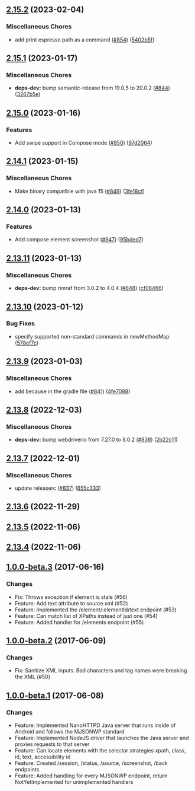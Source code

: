 ## [2.15.2](https://github.com/appium/appium-espresso-driver/compare/v2.15.1...v2.15.2) (2023-02-04)


### Miscellaneous Chores

* add print espresso path as a command ([#854](https://github.com/appium/appium-espresso-driver/issues/854)) ([5402b5f](https://github.com/appium/appium-espresso-driver/commit/5402b5f1ddc5e2f1555d4fe90031e3f6cbc2078d))

## [2.15.1](https://github.com/appium/appium-espresso-driver/compare/v2.15.0...v2.15.1) (2023-01-17)


### Miscellaneous Chores

* **deps-dev:** bump semantic-release from 19.0.5 to 20.0.2 ([#844](https://github.com/appium/appium-espresso-driver/issues/844)) ([3267b5e](https://github.com/appium/appium-espresso-driver/commit/3267b5e7c444dcb2bd76b9c6600e7873c81a3bb9))

## [2.15.0](https://github.com/appium/appium-espresso-driver/compare/v2.14.1...v2.15.0) (2023-01-16)


### Features

* Add swipe support in Compose mode ([#850](https://github.com/appium/appium-espresso-driver/issues/850)) ([97d2064](https://github.com/appium/appium-espresso-driver/commit/97d20643e8513dc2d8a94b2edae6110f71bb79d0))

## [2.14.1](https://github.com/appium/appium-espresso-driver/compare/v2.14.0...v2.14.1) (2023-01-15)


### Miscellaneous Chores

* Make binary compatible with java 15 ([#849](https://github.com/appium/appium-espresso-driver/issues/849)) ([3fe18cf](https://github.com/appium/appium-espresso-driver/commit/3fe18cfafe9ee9ae073fbe3fe30c128695484088))

## [2.14.0](https://github.com/appium/appium-espresso-driver/compare/v2.13.11...v2.14.0) (2023-01-13)


### Features

* Add compose element screenshot ([#847](https://github.com/appium/appium-espresso-driver/issues/847)) ([95bded7](https://github.com/appium/appium-espresso-driver/commit/95bded7e1816eb42ded501efcbca24b07b283f35))

## [2.13.11](https://github.com/appium/appium-espresso-driver/compare/v2.13.10...v2.13.11) (2023-01-13)


### Miscellaneous Chores

* **deps-dev:** bump rimraf from 3.0.2 to 4.0.4 ([#848](https://github.com/appium/appium-espresso-driver/issues/848)) ([cf06466](https://github.com/appium/appium-espresso-driver/commit/cf064663eea2b3ffd7a02e2ba5dec3bffb4f9e53))

## [2.13.10](https://github.com/appium/appium-espresso-driver/compare/v2.13.9...v2.13.10) (2023-01-12)


### Bug Fixes

* specify supported non-standard commands in newMethodMap ([578ef7c](https://github.com/appium/appium-espresso-driver/commit/578ef7c4ab1fe703f92c12799436863ebfb2df42))

## [2.13.9](https://github.com/appium/appium-espresso-driver/compare/v2.13.8...v2.13.9) (2023-01-03)


### Miscellaneous Chores

* add because in the gradle file ([#841](https://github.com/appium/appium-espresso-driver/issues/841)) ([4fe7088](https://github.com/appium/appium-espresso-driver/commit/4fe7088e280a1fc3c504d0934f80fab1132c3437))

## [2.13.8](https://github.com/appium/appium-espresso-driver/compare/v2.13.7...v2.13.8) (2022-12-03)


### Miscellaneous Chores

* **deps-dev:** bump webdriverio from 7.27.0 to 8.0.2 ([#838](https://github.com/appium/appium-espresso-driver/issues/838)) ([2b22c11](https://github.com/appium/appium-espresso-driver/commit/2b22c11a302b74fa931065d59d894dd42ff82f6f))

## [2.13.7](https://github.com/appium/appium-espresso-driver/compare/v2.13.6...v2.13.7) (2022-12-01)


### Miscellaneous Chores

* update releaserc ([#837](https://github.com/appium/appium-espresso-driver/issues/837)) ([655c333](https://github.com/appium/appium-espresso-driver/commit/655c33323f19085adc678160666ad83f5249aa31))

## [2.13.6](https://github.com/appium/appium-espresso-driver/compare/v2.13.5...v2.13.6) (2022-11-29)

## [2.13.5](https://github.com/appium/appium-espresso-driver/compare/v2.13.4...v2.13.5) (2022-11-06)

## [2.13.4](https://github.com/appium/appium-espresso-driver/compare/v2.13.3...v2.13.4) (2022-11-06)

## [1.0.0-beta.3](https://github.com/appium/appium-espresso-driver/compare/v1.0.0-beta.2...v1.0.0-beta.3) (2017-06-16)

### Changes
* Fix: 	Throws exception if element is stale (#56)
* Feature: Add text attribute to source xml (#52)
* Feature: Implemented the /element/:elementId/text endpoint (#53)
* Feature: Can match list of XPaths instead of just one (#54) 
* Feature: Added handler for /elements endpoint (#55)


## [1.0.0-beta.2](https://github.com/appium/appium-espresso-driver/compare/v1.0.0-beta.1...v1.0.0-beta.2) (2017-06-09)

### Changes
* Fix: Sanitize XML inputs. Bad characters and tag names were breaking the XML (#50)

## [1.0.0-beta.1](https://github.com/appium/appium-espresso-driver/compare/7a309d3...v1.0.0-beta.1) (2017-06-08)

### Changes
* Feature: Implemented NanoHTTPD Java server that runs inside of Android and follows the MJSONWP standard
* Feature: Implemented NodeJS driver that launches the Java server and proxies requests to that server
* Feature: Can locate elements with the selector strategies xpath, class, id, text, accessibility id
* Feature: Created /session, /status, /source, /screenshot, /back endpoints
* Feature: Added handling for every MJSONWP endpoint, return NotYetImplemented for unimplemented handlers
